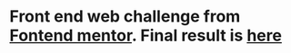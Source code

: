 # Front end web challenge from [Fontend mentor](https://www.frontendmentor.io/home). Final result is [here](https://guimar86.github.io/fm-single-price/)
